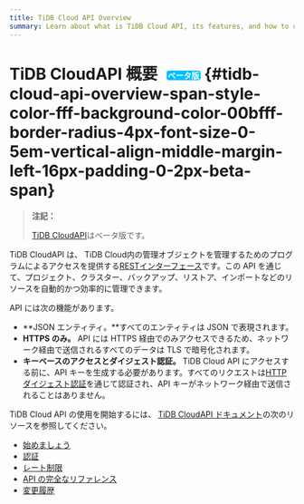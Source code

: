 ```yaml
---
title: TiDB Cloud API Overview
summary: Learn about what is TiDB Cloud API, its features, and how to use API to manage your TiDB Cloud clusters.
---
```


# TiDB CloudAPI 概要<span style="color: #fff; background-color: #00bfff; border-radius: 4px; font-size: 0.5em; vertical-align: middle; margin-left: 16px; padding: 0 2px;">ベータ版</span> {#tidb-cloud-api-overview-span-style-color-fff-background-color-00bfff-border-radius-4px-font-size-0-5em-vertical-align-middle-margin-left-16px-padding-0-2px-beta-span}

> **注記：**
>
> [TiDB CloudAPI](https://docs.pingcap.com/tidbcloud/api/v1beta)はベータ版です。

TiDB CloudAPI は、 TiDB Cloud内の管理オブジェクトを管理するためのプログラムによるアクセスを提供する[RESTインターフェース](https://en.wikipedia.org/wiki/Representational_state_transfer)です。この API を通じて、プロジェクト、クラスター、バックアップ、リストア、インポートなどのリソースを自動的かつ効率的に管理できます。

API には次の機能があります。

-   **JSON エンティティ。**すべてのエンティティは JSON で表現されます。
-   **HTTPS のみ。** API には HTTPS 経由でのみアクセスできるため、ネットワーク経由で送信されるすべてのデータは TLS で暗号化されます。
-   **キーベースのアクセスとダイジェスト認証。** TiDB Cloud API にアクセスする前に、API キーを生成する必要があります。すべてのリクエストは[HTTPダイジェスト認証](https://en.wikipedia.org/wiki/Digest_access_authentication)を通じて認証され、API キーがネットワーク経由で送信されることはありません。

TiDB Cloud API の使用を開始するには、 [TiDB CloudAPI ドキュメント](https://docs.pingcap.com/tidbcloud/api/v1beta)の次のリソースを参照してください。

-   [始めましょう](https://docs.pingcap.com/tidbcloud/api/v1beta#section/Get-Started)
-   [認証](https://docs.pingcap.com/tidbcloud/api/v1beta#section/Authentication)
-   [レート制限](https://docs.pingcap.com/tidbcloud/api/v1beta#section/Rate-Limiting)
-   [API の完全なリファレンス](https://docs.pingcap.com/tidbcloud/api/v1beta#tag/Project)
-   [変更履歴](https://docs.pingcap.com/tidbcloud/api/v1beta#section/API-Changelog)
